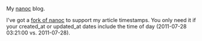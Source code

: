 My [nanoc](http://nanoc.stoneship.org/) blog.

I've got a [fork of nanoc](https://github.com/popthestack/nanoc) to support my article timestamps.
You only need it if your created_at or updated_at dates include the time of day (2011-07-28 03:21:00 vs. 2011-07-28).